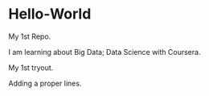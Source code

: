 # Hello-World
My 1st Repo.

I am learning about Big Data; Data Science with Coursera.

My 1st tryout.

Adding a proper lines.
